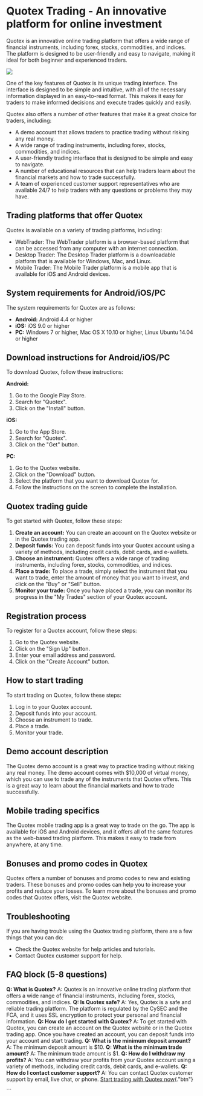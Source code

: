# Quotex Trading - An innovative platform for online investment

Quotex is an innovative online trading platform that offers a wide range
of financial instruments, including forex, stocks, commodities, and
indices. The platform is designed to be user-friendly and easy to
navigate, making it ideal for both beginner and experienced traders.

[![](https://static.quotex.io/files/1_en/300_250.jpg)](https://traff.sbs/brokerqxsignupf)

One of the key features of Quotex is its unique trading interface. The
interface is designed to be simple and intuitive, with all of the
necessary information displayed in an easy-to-read format. This makes it
easy for traders to make informed decisions and execute trades quickly
and easily.

Quotex also offers a number of other features that make it a great
choice for traders, including:

-   A demo account that allows traders to practice trading without
    risking any real money.
-   A wide range of trading instruments, including forex, stocks,
    commodities, and indices.
-   A user-friendly trading interface that is designed to be simple and
    easy to navigate.
-   A number of educational resources that can help traders learn about
    the financial markets and how to trade successfully.
-   A team of experienced customer support representatives who are
    available 24/7 to help traders with any questions or problems they
    may have.

## Trading platforms that offer Quotex

Quotex is available on a variety of trading platforms, including:

-   WebTrader: The WebTrader platform is a browser-based platform that
    can be accessed from any computer with an internet connection.
-   Desktop Trader: The Desktop Trader platform is a downloadable
    platform that is available for Windows, Mac, and Linux.
-   Mobile Trader: The Mobile Trader platform is a mobile app that is
    available for iOS and Android devices.

## System requirements for Android/iOS/PC

The system requirements for Quotex are as follows:

-   **Android:** Android 4.4 or higher
-   **iOS:** iOS 9.0 or higher
-   **PC:** Windows 7 or higher, Mac OS X 10.10 or higher, Linux Ubuntu
    14.04 or higher

## Download instructions for Android/iOS/PC

To download Quotex, follow these instructions:

**Android:**

1.  Go to the Google Play Store.
2.  Search for "Quotex".
3.  Click on the "Install" button.

**iOS:**

1.  Go to the App Store.
2.  Search for "Quotex".
3.  Click on the "Get" button.

**PC:**

1.  Go to the Quotex website.
2.  Click on the "Download" button.
3.  Select the platform that you want to download Quotex for.
4.  Follow the instructions on the screen to complete the installation.

## Quotex trading guide

To get started with Quotex, follow these steps:

1.  **Create an account:** You can create an account on the Quotex
    website or in the Quotex trading app.
2.  **Deposit funds:** You can deposit funds into your Quotex account
    using a variety of methods, including credit cards, debit cards, and
    e-wallets.
3.  **Choose an instrument:** Quotex offers a wide range of trading
    instruments, including forex, stocks, commodities, and indices.
4.  **Place a trade:** To place a trade, simply select the instrument
    that you want to trade, enter the amount of money that you want to
    invest, and click on the "Buy" or "Sell" button.
5.  **Monitor your trade:** Once you have placed a trade, you can
    monitor its progress in the "My Trades" section of your Quotex
    account.

## Registration process

To register for a Quotex account, follow these steps:

1.  Go to the Quotex website.
2.  Click on the "Sign Up" button.
3.  Enter your email address and password.
4.  Click on the "Create Account" button.

## How to start trading

To start trading on Quotex, follow these steps:

1.  Log in to your Quotex account.
2.  Deposit funds into your account.
3.  Choose an instrument to trade.
4.  Place a trade.
5.  Monitor your trade.

## Demo account description

The Quotex demo account is a great way to practice trading without
risking any real money. The demo account comes with \$10,000 of virtual
money, which you can use to trade any of the instruments that Quotex
offers. This is a great way to learn about the financial markets and how
to trade successfully.

## Mobile trading specifics

The Quotex mobile trading app is a great way to trade on the go. The app
is available for iOS and Android devices, and it offers all of the same
features as the web-based trading platform. This makes it easy to trade
from anywhere, at any time.

## Bonuses and promo codes in Quotex

Quotex offers a number of bonuses and promo codes to new and existing
traders. These bonuses and promo codes can help you to increase your
profits and reduce your losses. To learn more about the bonuses and
promo codes that Quotex offers, visit the Quotex website.

## Troubleshooting

If you are having trouble using the Quotex trading platform, there are a
few things that you can do:

-   Check the Quotex website for help articles and tutorials.
-   Contact Quotex customer support for help.

## FAQ block (5-8 questions)

**Q: What is Quotex?** A: Quotex is an innovative online trading
platform that offers a wide range of financial instruments, including
forex, stocks, commodities, and indices. **Q: Is Quotex safe?** A: Yes,
Quotex is a safe and reliable trading platform. The platform is
regulated by the CySEC and the FCA, and it uses SSL encryption to
protect your personal and financial information. **Q: How do I get
started with Quotex?** A: To get started with Quotex, you can create an
account on the Quotex website or in the Quotex trading app. Once you
have created an account, you can deposit funds into your account and
start trading. **Q: What is the minimum deposit amount?** A: The minimum
deposit amount is \$10. **Q: What is the minimum trade amount?** A: The
minimum trade amount is \$1. **Q: How do I withdraw my profits?** A: You
can withdraw your profits from your Quotex account using a variety of
methods, including credit cards, debit cards, and e-wallets. **Q: How do
I contact customer support?** A: You can contact Quotex customer support
by email, live chat, or phone. [Start trading with Quotex
now](\%22https://traff.sbs/quotexonelink\%22){."btn"}

\`\`\`

